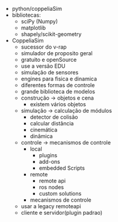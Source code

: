 - python/coppeliaSim
- bibliotecas:
	- sciPy (Numpy)
	- matplotlib
	- shapely/scikit-geometry
- CoppeliaSim
	- sucessor do v-rap
	- simulador de proposito geral
	- gratuito e openSource
	- use a versão EDU
	- simulação de sensores
	- engines para fisica e dinamica
	- diferentes formas de controle
	- grande biblioteca de modelos
	- construção -> objetos e cena
		- existem vários objetos
	- simulação -> calculação de módulos
		- detector de colisão
		- calcular distância
		- cinemática
		- dinâmica
	- controle -> mecanismos de controle
		- local
			- plugins
			- add-ons
			- embedded Scripts
		- remote
			- remote api
			- ros nodes
			- custom solutions
		- mecanismos de controle
	- usar a legacy remoteapi
	- cliente e servidor(plugin padrao)